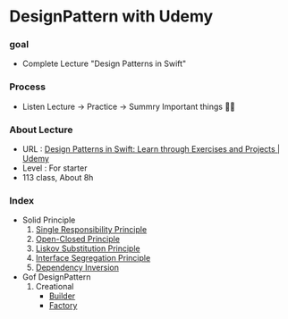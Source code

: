 DesignPattern with Udemy
====================

### goal 

 - Complete Lecture "Design Patterns in Swift"


### Process

- Listen Lecture -> Practice -> Summry Important things :man_student:

### About Lecture 

- URL :  [Design Patterns in Swift: Learn through Exercises and Projects | Udemy](https://www.udemy.com/course/design-patterns-swift/) 
- Level : For starter
- 113 class, About 8h

### Index

- Solid Principle
  1. [Single Responsibility Principle](https://www.notion.so/Single-Responsibility-Principle-4fb972ea6958497596dea735e3faf7b0)
  2. [Open-Closed Principle](https://www.notion.so/Open-Closed-Principle-076d0cccfa9f4c4384d24313ae51e2cd)
  3. [Liskov Substitution Principle](https://www.notion.so/Liskov-Substitution-Principle-02f0137695fa486c8dd4918cc9a10999)
  4. [Interface Segregation Principle](https://www.notion.so/Interface-Segregation-Principle-d1c808b72dcf4e3e9bd9b16e7a093957)
  5. [Dependency Inversion](https://www.notion.so/Dependency-Inversion-Principle-e99d86b431114af9bab704e23a747650)
- Gof DesignPattern
  1. Creational
     - [Builder](https://www.notion.so/Builder-0ecd527938f441fca29ef16d1eb73ed0)
     - [Factory](https://www.notion.so/Factory-9e737cb5cf954f6195cafe3c873896b7)

